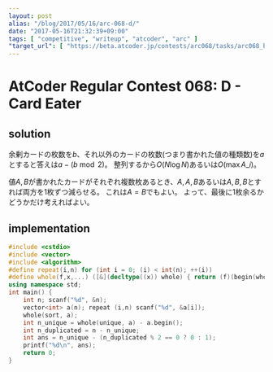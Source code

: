 ```yaml
---
layout: post
alias: "/blog/2017/05/16/arc-068-d/"
date: "2017-05-16T21:32:39+09:00"
tags: [ "competitive", "writeup", "atcoder", "arc" ]
"target_url": [ "https://beta.atcoder.jp/contests/arc068/tasks/arc068_b" ]
---
```


# AtCoder Regular Contest 068: D - Card Eater

## solution

余剰カードの枚数を$b$、それ以外のカードの枚数(つまり書かれた値の種類数)を$a$とすると答えは$a - (b \bmod 2)$。
整列するから$O(N \log N)$あるいは$O(\max A\_i)$。

値$A, B$が書かれたカードがそれぞれ複数枚あるとき、$A, A, B$あるいは$A, B, B$とすれば両方を$1$枚ずつ減らせる。
これは$A = B$でもよい。
よって、最後に$1$枚余るかどうかだけ考えればよい。

## implementation

``` c++
#include <cstdio>
#include <vector>
#include <algorithm>
#define repeat(i,n) for (int i = 0; (i) < int(n); ++(i))
#define whole(f,x,...) ([&](decltype((x)) whole) { return (f)(begin(whole), end(whole), ## __VA_ARGS__); })(x)
using namespace std;
int main() {
    int n; scanf("%d", &n);
    vector<int> a(n); repeat (i,n) scanf("%d", &a[i]);
    whole(sort, a);
    int n_unique = whole(unique, a) - a.begin();
    int n_duplicated = n - n_unique;
    int ans = n_unique - (n_duplicated % 2 == 0 ? 0 : 1);
    printf("%d\n", ans);
    return 0;
}
```
